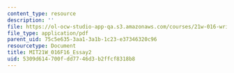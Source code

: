 ```yaml
---
content_type: resource
description: ''
file: https://ol-ocw-studio-app-qa.s3.amazonaws.com/courses/21w-016-writing-and-rhetoric-designing-meaning-fall-2016/5309d614700fdd7746d3b2ffcf8318b8_MIT21W_016F16_Essay2.pdf
file_type: application/pdf
parent_uid: 75c5e635-3aa1-3a1b-1c23-e37346320c96
resourcetype: Document
title: MIT21W_016F16_Essay2
uid: 5309d614-700f-dd77-46d3-b2ffcf8318b8
---
```

